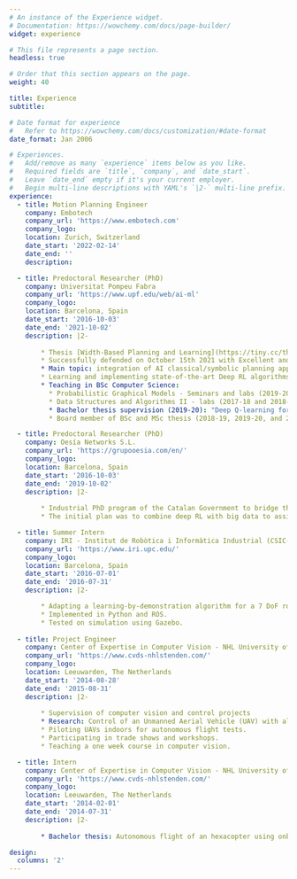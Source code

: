 ```yaml
---
# An instance of the Experience widget.
# Documentation: https://wowchemy.com/docs/page-builder/
widget: experience

# This file represents a page section.
headless: true

# Order that this section appears on the page.
weight: 40

title: Experience
subtitle:

# Date format for experience
#   Refer to https://wowchemy.com/docs/customization/#date-format
date_format: Jan 2006

# Experiences.
#   Add/remove as many `experience` items below as you like.
#   Required fields are `title`, `company`, and `date_start`.
#   Leave `date_end` empty if it's your current employer.
#   Begin multi-line descriptions with YAML's `|2-` multi-line prefix.
experience:
  - title: Motion Planning Engineer
    company: Embotech
    company_url: 'https://www.embotech.com'
    company_logo: 
    location: Zurich, Switzerland
    date_start: '2022-02-14'
    date_end: ''
    description: 

  - title: Predoctoral Researcher (PhD)
    company: Universitat Pompeu Fabra
    company_url: 'https://www.upf.edu/web/ai-ml'
    company_logo: 
    location: Barcelona, Spain
    date_start: '2016-10-03'
    date_end: '2021-10-02'
    description: |2-
        
        * Thesis [Width-Based Planning and Learning](https://tiny.cc/thesis-Junyent).
        * Successfully defended on October 15th 2021 with Excellent and ``Cum Laude'' mention.
        * Main topic: integration of AI classical/symbolic planning approach with deep reinforcement learning.
        * Learning and implementing state-of-the-art Deep RL algorithms such as DQN, A3C, PPO, AlphaZero.
        * Teaching in BSc Computer Science:
          * Probabilistic Graphical Models - Seminars and labs (2019-20 and 2020-21),
          * Data Structures and Algorithms II - labs (2017-18 and 2018-19),
          * Bachelor thesis supervision (2019-20): "Deep Q-learning for Hard Exploration Problems",
          * Board member of BSc and MSc thesis (2018-19, 2019-20, and 2020-21).

  - title: Predoctoral Researcher (PhD)
    company: Oesía Networks S.L.
    company_url: 'https://grupooesia.com/en/'
    company_logo: 
    location: Barcelona, Spain
    date_start: '2016-10-03'
    date_end: '2019-10-02'
    description: |2-
        
        * Industrial PhD program of the Catalan Government to bridge the gap between industry and academia.
        * The initial plan was to combine deep RL with big data to assist diverse consulting projects.

  - title: Summer Intern
    company: IRI - Institut de Robòtica i Informàtica Industrial (CSIC-UPC)
    company_url: 'https://www.iri.upc.edu/'
    company_logo: 
    location: Barcelona, Spain
    date_start: '2016-07-01'
    date_end: '2016-07-31'
    description: |2-

        * Adapting a learning-by-demonstration algorithm for a 7 DoF robot arm.
        * Implemented in Python and ROS.
        * Tested on simulation using Gazebo.
      
  - title: Project Engineer
    company: Center of Expertise in Computer Vision - NHL University of Applied Sciences
    company_url: 'https://www.cvds-nhlstenden.com/'
    company_logo: 
    location: Leeuwarden, The Netherlands
    date_start: '2014-08-28'
    date_end: '2015-08-31'
    description: |2-
        
        * Supervision of computer vision and control projects
        * Research: Control of an Unmanned Aerial Vehicle (UAV) with all computation and sensors on board.
        * Piloting UAVs indoors for autonomous flight tests.
        * Participating in trade shows and workshops.
        * Teaching a one week course in computer vision.

  - title: Intern
    company: Center of Expertise in Computer Vision - NHL University of Applied Sciences
    company_url: 'https://www.cvds-nhlstenden.com/'
    company_logo: 
    location: Leeuwarden, The Netherlands
    date_start: '2014-02-01'
    date_end: '2014-07-31'
    description: |2-
        
        * Bachelor thesis: Autonomous flight of an hexacopter using onboard image processing. 

design:
  columns: '2'
---
```

